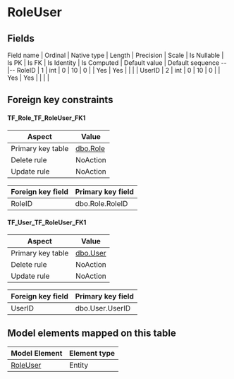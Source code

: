 ﻿RoleUser
============

## Fields

Field name | Ordinal | Native type | Length | Precision | Scale | Is Nullable | Is PK | Is FK | Is Identity | Is Computed  | Default value | Default sequence
--|--
RoleID | 1 | int | 0 | 10 | 0 |  | Yes | Yes |  |  |  | 
UserID | 2 | int | 0 | 10 | 0 |  | Yes | Yes |  |  |  | 

## Foreign key constraints

#### TF_Role_TF_RoleUser_FK1

Aspect | Value
--|--
Primary key table | [dbo.Role](../dbo/Role.htm)
Delete rule | NoAction
Update rule | NoAction 

Foreign key field | Primary key field
--|--
RoleID | dbo.Role.RoleID

#### TF_User_TF_RoleUser_FK1

Aspect | Value
--|--
Primary key table | [dbo.User](../dbo/User.htm)
Delete rule | NoAction
Update rule | NoAction 

Foreign key field | Primary key field
--|--
UserID | dbo.User.UserID

## Model elements mapped on this table

Model Element | Element type
--|--
[RoleUser](../../../EntityModel/_DefaultGroup/Entities/RoleUser.htm) | Entity
